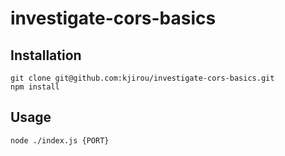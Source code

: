 # investigate-cors-basics

## Installation

```
git clone git@github.com:kjirou/investigate-cors-basics.git
npm install
```

## Usage

```
node ./index.js {PORT}
```
